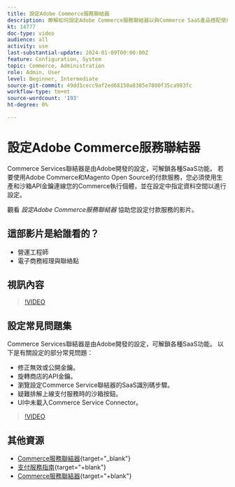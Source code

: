 ```yaml
---
title: 設定Adobe Commerce服務聯結器
description: 瞭解如何設定Adobe Commerce服務聯結器以與Commerce SaaS產品搭配使用，以及瞭解如何解決常見問題。
kt: 14777
doc-type: video
audience: all
activity: use
last-substantial-update: 2024-01-09T00:00:00Z
feature: Configuration, System
topic: Commerce, Administration
role: Admin, User
level: Beginner, Intermediate
source-git-commit: 49dd1cecc9af2ed68150a8385e7800f35ca983fc
workflow-type: tm+mt
source-wordcount: '193'
ht-degree: 0%

---
```


# 設定Adobe Commerce服務聯結器

Commerce Services聯結器是由Adobe開發的設定，可解鎖各種SaaS功能。 若要使用Adobe Commerce和Magento Open Source的付款服務，您必須使用生產和沙箱API金鑰連線您的Commerce執行個體，並在設定中指定資料空間以進行設定。

觀看 _設定Adobe Commerce服務聯結器_ 協助您設定付款服務的影片。

## 這部影片是給誰看的？

- 營運工程師
- 電子商務經理與聯絡點

## 視訊內容

>[!VIDEO](https://video.tv.adobe.com/v/3425958?learn=on)

## 設定常見問題集

Commerce Services聯結器是由Adobe開發的設定，可解鎖各種SaaS功能。 以下是有關設定的部分常見問題：

- 修正無效或公開金鑰。
- 旋轉商店的API金鑰。
- 瀏覽設定Commerce Service聯結器的SaaS識別碼步驟。
- 疑難排解上線支付服務時的沙箱按鈕。
- UI中未載入Commerce Service Connector。

>[!VIDEO](https://video.tv.adobe.com/v/3425959?learn=on)

## 其他資源

- [Commerce服務聯結器](https://experienceleague.adobe.com/docs/commerce-merchant-services/user-guides/integration-services/saas.html){target="_blank"}
- [支付服務指南](https://experienceleague.adobe.com/docs/commerce-merchant-services/payment-services/guide-overview.html){target="+blank"}
- [Commerce服務聯結器](https://experienceleague.adobe.com/docs/commerce-merchant-services/user-guides/integration-services/saas.html){target="+blank"}
